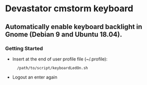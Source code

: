 # Devastator cmstorm keyboard
## Automatically enable keyboard backlight in Gnome (Debian 9 and Ubuntu 18.04).

### Getting Started
- Insert at the end of user profile file (~/.profile):

        /path/to/script/keyboardLedOn.sh
- Logout an enter again
